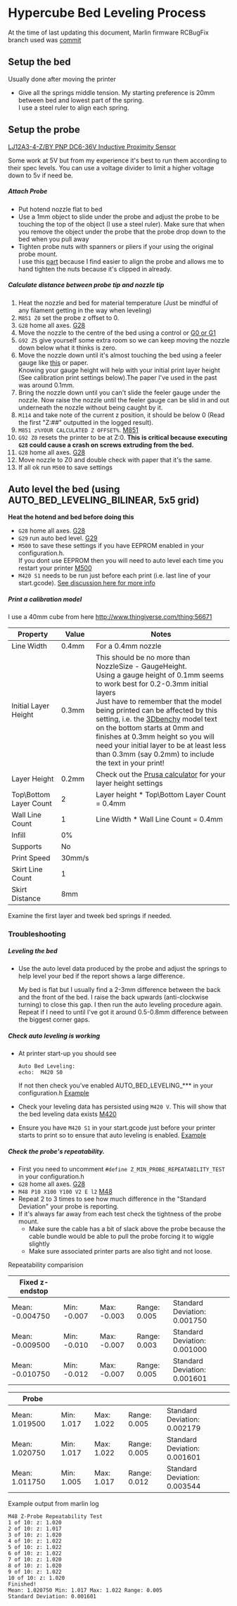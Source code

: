# Hypercube Bed Leveling Process

At the time of last updating this document, Marlin firmware RCBugFix branch used was [commit](https://github.com/MarlinFirmware/Marlin/tree/8c07ac7f7c6da6d0a7e60581019c0b1e62732bf3)

## Setup the bed

Usually done after moving the printer

- Give all the springs middle tension. My starting preference is 20mm between bed and lowest part of the spring.<br>
  I use a steel ruler to align each spring.

## Setup the probe

[LJ12A3-4-Z/BY PNP DC6-36V Inductive Proximity Sensor](http://www.banggood.com/LJ12A3-4-ZBY-PNP-DC6-36V-Inductive-Proximity-Sensor-Detection-Switch-p-982679.html?rmmds=myorder)

Some work at 5V but from my experience it's best to run them according to their spec levels. 
You can use a voltage divider to limit a higher voltage down to 5v if need be.

##### Attach Probe

- Put hotend nozzle flat to bed
- Use a 1mm object to slide under the probe and adjust the probe to be touching the top of the object (I use a steel ruler). Make sure that when you remove the object under the probe that the probe drop down to the bed when you pull away
- Tighten probe nuts with spanners or pliers if your using the original probe mount.<br>
  I use this [part](http://www.thingiverse.com/thing:2179807) because I find easier to align the probe and allows me to hand tighten the nuts because it's clipped in already. 

##### Calculate distance between probe tip and nozzle tip

1. Heat the nozzle and bed for material temperature (Just be mindful of any filament getting in the way when leveling)
1. `M851 Z0` set the probe z offset to 0.
1. `G28` home all axes. [G28](http://reprap.org/wiki/G-code#G28:_Move_to_Origin_.28Home.29)
1. Move the nozzle to the centre of the bed using a control or [G0 or G1](http://marlinfw.org/docs/gcode/G000-G001.html) 
1. `G92 Z5` give yourself some extra room so we can keep moving the nozzle down below what it thinks is zero.
1. Move the nozzle down until it's almost touching the bed using a feeler gauge like [this](http://www.ebay.co.uk/itm/26-BLADE-FEELER-GAUGE-SET-GUITAR-NECK-RELIEF-STRING-HEIGHT-LUTHIER-TOOL-GUAGE-/162403994221?hash=item25d0084a6d:g:0QMAAOSw54xUW2mG) or paper.<br> Knowing your gauge height will help with your initial print layer height (See calibration print settings below).The paper I've used in the past was around 0.1mm.
1. Bring the nozzle down until you can't slide the feeler gauge under the nozzle. Now raise the nozzle until the feeler gauge can be slid in and out underneath the nozzle without being caught by it.
1. `M114` and take note of the current z position, it should be below 0 (Read the first "Z:##" outputted in the logged result).
1. `M851 z%YOUR CALCULATED Z OFFSET%`. [M851](http://reprap.org/wiki/G-code#M851:_Set_Z-Probe_Offset)
1. `G92 Z0` resets the printer to be at Z:0. **This is critical because executing `G28` could cause a crash on screws extruding from the bed.**
1. `G28` home all axes. [G28](http://reprap.org/wiki/G-code#G28:_Move_to_Origin_.28Home.29)
1. Move nozzle to Z0 and double check with paper that it's the same.
1. If all ok run `M500` to save settings

## Auto level the bed (using AUTO_BED_LEVELING_BILINEAR, 5x5 grid)

**Heat the hotend and bed before doing this**

  - `G28` home all axes. [G28](http://reprap.org/wiki/G-code#G28:_Move_to_Origin_.28Home.29)
  - `G29` run auto bed level. [G29](http://reprap.org/wiki/G-code#G29:_Detailed_Z-Probe)
  - `M500` to save these settings if you have EEPROM enabled in your configuration.h.<br>
    If you dont use EEPROM then you will need to auto level each time you restart your printer [M500](http://reprap.org/wiki/G-code#M500:_Store_parameters_in_EEPROM)
  - `M420 S1` needs to be run just before each print (i.e. last line of your start.gcode). [See discussion here for more info](https://github.com/MarlinFirmware/Marlin/issues/5996#issuecomment-287380079)

##### Print a calibration model

I use a 40mm cube from here http://www.thingiverse.com/thing:56671

|Property|Value|Notes|
|--------|-----|-----|
|Line Width|0.4mm|For a 0.4mm nozzle|
|Initial Layer Height|0.3mm|This should be no more than NozzleSize - GaugeHeight.<br>Using a gauge height of 0.1mm seems to work best for 0.2-0.3mm initial layers<br>Just have to remember that the model being printed can be affected by this setting, i.e. the [3Dbenchy](http://www.thingiverse.com/thing:763622) model text on the bottom starts at 0mm and finishes at 0.3mm height so you will need your initial layer to be at least less than 0.3mm (say 0.2mm) to include the text in your print!|
|Layer Height|0.2mm|Check out the [Prusa calculator](http://www.prusaprinters.org/calculator#layerheight) for your layer height settings|
|Top\Bottom Layer Count|2|Layer height * Top\Bottom Layer Count = 0.4mm|
|Wall Line Count|1|Line Width * Wall Line Count = 0.4mm|
|Infill|0%||
|Supports|No||
|Print Speed|30mm/s||
|Skirt Line Count|1||
|Skirt Distance|8mm||

Examine the first layer and tweek bed springs if needed.

### Troubleshooting

##### Leveling the bed

  - Use the auto level data produced by the probe and adjust the springs to help level your bed if the report shows a large difference. 

    My bed is flat but I usually find a 2-3mm difference between the back and the front of the bed. I raise the back upwards (anti-clockwise turning) to close this gap. I then run the auto leveling procedure again. Repeat if I need to until I've got it around 0.5-0.8mm difference between the biggest corner gaps.

##### Check auto leveling is working

- At printer start-up you should see 
  ```
  Auto Bed Leveling:
  echo:  M420 S0
  ```
  If not then check you've enabled AUTO_BED_LEVELING_*** in your configuration.h [Example](https://github.com/pflannery/Hypercube/blob/master/configuration.h#L812)
  
- Check your leveling data has persisted using `M420 V`. This will show that the bed leveling data exists [M420](http://reprap.org/wiki/G-code#M420:_Enable.2FDisable_Mesh_Leveling_.28Marlin.29)

- Ensure you have `M420 S1` in your start.gcode just before your printer starts to print so to ensure that auto leveling is enabled. [Example](https://github.com/pflannery/Hypercube/blob/master/start.gcode#L18)
  
##### Check the probe's repeatability.

- First you need to uncomment `#define Z_MIN_PROBE_REPEATABILITY_TEST` in your configuration.h
- `G28` home all axes. [G28](http://reprap.org/wiki/G-code#G28:_Move_to_Origin_.28Home.29)
- `M48 P10 X100 Y100 V2 E l2` [M48](http://reprap.org/wiki/G-code#M48:_Measure_Z-Probe_repeatability)
- Repeat 2 to 3 times to see how much difference in the "Standard Deviation" your probe is reporting.
- If it's always far away from each test check the tightness of the probe mount.
  - Make sure the cable has a bit of slack above the probe because the cable bundle would be able to pull the probe forcing it to wiggle slightly
  - Make sure associated printer parts are also tight and not loose.
  
Repeatability comparision

|Fixed z-endstop| | | | |
|-|-|-|-|-|
|Mean: -0.004750 |Min: -0.007 |Max: -0.003 |Range: 0.005|Standard Deviation: 0.001750|
|Mean: -0.009500| Min: -0.010 |Max: -0.007 |Range: 0.003|Standard Deviation: 0.001000|
|Mean: -0.010750 |Min: -0.012 |Max: -0.007 |Range: 0.005|Standard Deviation: 0.001601|

|Probe          | | | | |
|-|-|-|-|-|
|Mean: 1.019500 |Min: 1.017 |Max: 1.022 |Range: 0.005|Standard Deviation: 0.002179|
|Mean: 1.020750 |Min: 1.017 |Max: 1.022 |Range: 0.005|Standard Deviation: 0.001601|
|Mean: 1.011750 |Min: 1.005 |Max: 1.017 |Range: 0.012|Standard Deviation: 0.003544|

Example output from marlin log

```
M48 Z-Probe Repeatability Test
1 of 10: z: 1.020
2 of 10: z: 1.017
3 of 10: z: 1.020
4 of 10: z: 1.022
5 of 10: z: 1.022
6 of 10: z: 1.022
7 of 10: z: 1.020
8 of 10: z: 1.020
9 of 10: z: 1.022
10 of 10: z: 1.020
Finished!
Mean: 1.020750 Min: 1.017 Max: 1.022 Range: 0.005
Standard Deviation: 0.001601
```
